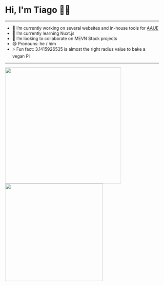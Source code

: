 # Hi, I'm Tiago 👨‍💻

<hr>

- 🔭 I’m currently working on several websites and in-house tools for [AAUE](https://aaue.pt/)
- 🌱 I’m currently learning Nuxt.js
- 👯 I’m looking to collaborate on MEVN Stack projects
- 😄 Pronouns: he / him
- ⚡ Fun fact: 3.1415926535 is almost the right radius value to bake a vegan Pi

<hr>

<a href="https://github.com/anuraghazra/github-readme-stats" >
  <img align="center" width="380px" margin-right="100px" src="https://github-readme-stats.vercel.app/api?username=MrValraven&show_icons=true&theme=tokyonight" />
</a>
<a href="https://github.com/anuraghazra/convoychat">
  <img align="center" width="320px" src="https://github-readme-stats.vercel.app/api/top-langs/?username=MrValraven&layout=compact&theme=tokyonight" />
</a>
